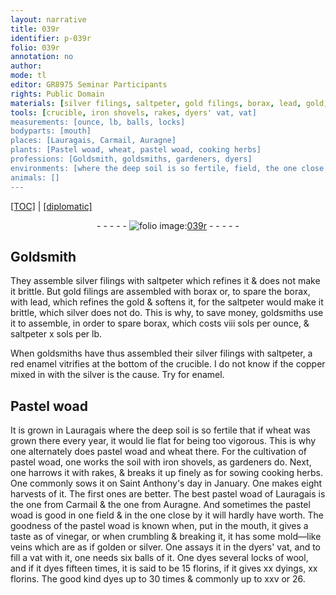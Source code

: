 ```yaml
---
layout: narrative
title: 039r
identifier: p-039r
folio: 039r
annotation: no
author:
mode: tl
editor: GR8975 Seminar Participants
rights: Public Domain
materials: [silver filings, saltpeter, gold filings, borax, lead, gold, silver, red enamel, copper, enamel, Pastel woad, pastel woad, iron, vinegar, balls, wool]
tools: [crucible, iron shovels, rakes, dyers' vat, vat]
measurements: [ounce, lb, balls, locks]
bodyparts: [mouth]
places: [Lauragais, Carmail, Auragne]
plants: [Pastel woad, wheat, pastel woad, cooking herbs]
professions: [Goldsmith, goldsmiths, gardeners, dyers]
environments: [where the deep soil is so fertile, field, the one close by it]
animals: []
---
```


 <p><a href="{{ site.baseurl }}/translation/">[TOC]</a> | <a href="{{ site.baseurl }}/texts/p-039r_tc/" target="_blank">[diplomatic]</a></p><div class="folio" align="center">- - - - - <a href="http://gallica.bnf.fr/ark:/12148/btv1b10500001g/f83.image" target="_blank"><img src="https://cu-mkp.github.io/2017-workshop-edition/assets/photo-icon.png" alt="folio image: " style="display:inline-block; margin-bottom:-3px;"/>039r</a> - - - - - </div>  
  

## <span class="pro">Goldsmith</span>

 
They assemble <span class="m">silver filings</span> with <span class="m">saltpeter</span> which refines it & does not make it brittle. But <span class="m">gold filings</span> are assembled with <span class="m">borax</span> or, to spare the <span class="m">borax</span>, with <span class="m">lead</span>, which refines the <span class="m">gold</span> & softens it, for the <span class="m">saltpeter</span> would make it brittle, which <span class="m">silver</span> does not do. This is why, to save money, <span class="pro">goldsmiths</span> use it to assemble, in order to spare <span class="m">borax</span>, which costs viii <span class="cn">sols</span> per <span class="ms">ounce</span>, & <span class="m">saltpeter</span> x <span class="cn">sols</span> per <span class="ms">lb</span>.
 
When <span class="pro">goldsmiths</span> have thus assembled their <span class="m">silver filings</span> with <span class="m">saltpeter</span>, a <span class="m">red enamel</span> vitrifies at the bottom of the <span class="tl">crucible</span>. I do not know if the <span class="m">copper</span> mixed in with the <span class="m">silver</span> is the cause. Try for <span class="m">enamel</span>.
 
 
  

## <span class="m"><span class="pa">Pastel woad</span></span>

 
It is grown in <span class="pl">Lauragais</span> <span class="env">where the deep soil is so fertile</span> that if <span class="pa">wheat</span> was grown there <span class="tmp">every year</span>, it would lie flat for being too vigorous. This is why one alternately does <span class="m"><span class="pa">pastel woad</span></span> and <span class="pa">wheat</span> there. For the cultivation of <span class="m"><span class="pa">pastel woad</span></span>, one works the soil with <span class="tl"><span class="m">iron</span> shovels</span>, as <span class="pro">gardeners</span> do. Next, one harrows it with <span class="tl">rakes</span>, & breaks it up finely as for sowing <span class="pa">cooking herbs</span>. One commonly sows it on <span class="tmp">Saint Anthony's day in January</span>. One makes eight harvests of it. The first ones are better. The best <span class="m"><span class="pa">pastel woad</span></span> of <span class="pl">Lauragais</span> is the one from <span class="pl">Carmail</span> & the one from <span class="pl">Auragne</span>. And sometimes the <span class="m"><span class="pa">pastel woad</span></span> is good in one <span class="env">field</span> & in <span class="env">the one close by it</span> will hardly have worth. The goodness of the <span class="m"><span class="pa">pastel woad</span></span> is known when, put in the <span class="bp">mouth</span>, it gives a <span class="sn">taste as of <span class="m">vinegar</span></span>, or when crumbling & breaking it, it has some mold—like veins which are as if golden or silver. One assays it in the <span class="tl"><span class="pro">dyers</span>' vat</span>, and to fill a <span class="tl">vat</span> with it, one needs six <span class="ms"><span class="m">balls</span></span> of it. One dyes several <span class="ms">locks</span> of <span class="m">wool</span>, and if it dyes fifteen times, it is said to be 15 <span class="cn">florins</span>, if it gives xx dyings, xx <span class="cn">florins</span>. The good kind dyes up to 30 times & commonly up to xxv or 26.
 
 